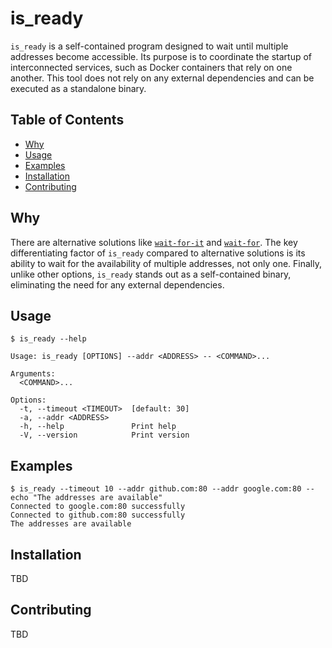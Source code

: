 # is_ready

`is_ready` is a self-contained program designed to wait until multiple addresses become 
accessible. Its purpose is to coordinate the startup of interconnected services, such as 
Docker containers that rely on one another. This tool does not rely on any external 
dependencies and can be executed as a standalone binary.

## Table of Contents
- [Why](#why)
- [Usage](#usage)
- [Examples](#examples)
- [Installation](#installation)
- [Contributing](#contributing)

## Why
There are alternative solutions like 
[`wait-for-it`](https://github.com/vishnubob/wait-for-it) and [`wait-for`](https://github.com/eficode/wait-for). The key differentiating factor of `is_ready` compared to 
alternative solutions is its ability to wait for the availability of multiple addresses, 
not only one. Finally, unlike other options, `is_ready` stands out as a self-contained binary, eliminating the need for any external dependencies.

## Usage
```
$ is_ready --help

Usage: is_ready [OPTIONS] --addr <ADDRESS> -- <COMMAND>...

Arguments:
  <COMMAND>...

Options:
  -t, --timeout <TIMEOUT>  [default: 30]
  -a, --addr <ADDRESS>
  -h, --help               Print help
  -V, --version            Print version

```

## Examples
```
$ is_ready --timeout 10 --addr github.com:80 --addr google.com:80 -- echo "The addresses are available"
Connected to google.com:80 successfully
Connected to github.com:80 successfully
The addresses are available
```

## Installation

TBD

## Contributing 

TBD